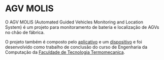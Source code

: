# AGV MOLIS

O AGV MOLIS (Automated Guided Vehicles Monitoring and Location System) é um projeto para monitoramento de bateria e localização de AGVs no chão de fábrica.

O projeto também é composto pelo [aplicativo](https://github.com/tchainaf/app-agv-molis) e um [dispositivo](https://github.com/tchainaf/agv-molis-device) e foi desenvolvido como trabalho de conclusão do curso de Engenharia da Computação da [Faculdade de Tecnologia Termomecanica](http://ftt.com.br/home/).

